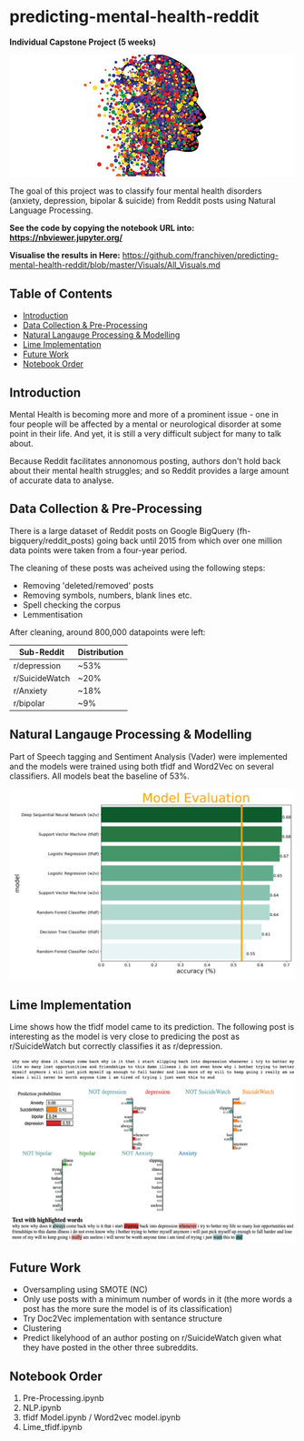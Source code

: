 # predicting-mental-health-reddit
**Individual Capstone Project (5 weeks)**


<img src = "/Visuals/png/cover.jpg" width="700">


The goal of this project was to classify four mental health disorders (anxiety, depression, bipolar & suicide) from Reddit posts using Natural Language Processing.  

**See the code by copying the notebook URL into: https://nbviewer.jupyter.org/**

**Visualise the results in Here:**
https://github.com/franchiven/predicting-mental-health-reddit/blob/master/Visuals/All_Visuals.md

## Table of Contents
- [Introduction](#introduction)
- [Data Collection & Pre-Processing](#data-collection---pre-processing)
- [Natural Langauge Processing & Modelling](#natural-langauge-processing---modelling)
- [Lime Implementation](#lime-implementation)
- [Future Work](#future-work)
- [Notebook Order](#notebook-order)

## Introduction
Mental Health is becoming more and more of a prominent issue - one in four people will be affected by a mental or neurological disorder at some point in their life. And yet, it is still a very difficult subject for many to talk about. 

Because Reddit facilitates annonomous posting, authors don't hold back about their mental health struggles; and so Reddit provides a large amount of accurate data to analyse. 

## Data Collection & Pre-Processing
There is a large dataset of Reddit posts on Google BigQuery (fh-bigquery/reddit_posts) going back until 2015 from which over one million data points were taken from a four-year period. 

The cleaning of these posts was acheived using the following steps:
- Removing 'deleted/removed' posts  
- Removing symbols, numbers, blank lines etc.  
- Spell checking the corpus  
- Lemmentisation  

After cleaning, around 800,000 datapoints were left:

Sub-Reddit | Distribution
------------ | -------------
r/depression | ~53%
r/SuicideWatch | ~20%
r/Anxiety | ~18%
r/bipolar | ~9%

## Natural Langauge Processing & Modelling
Part of Speech tagging and Sentiment Analysis (Vader) were implemented and the models were trained using both tfidf and Word2Vec on several classifiers. All models beat the baseline of 53%.

<img src = "/Visuals/png/results_bar.png" width="700">

## Lime Implementation
Lime shows how the tfidf model came to its prediction. The following post is interesting as the model is very close to predicing the post as r/SuicideWatch but correctly classifies it as r/depression. 

<img src = "/Visuals/png/lime.png" width="750">

## Future Work
- Oversampling using SMOTE (NC)
- Only use posts with a minimum number of words in it (the more words a post has the more sure the model is of its classification)
- Try Doc2Vec implementation with sentance structure
- Clustering
- Predict likelyhood of an author posting on r/SuicideWatch given what they have posted in the other three subreddits. 

## Notebook Order
1. Pre-Processing.ipynb  
2. NLP.ipynb  
3. tfidf Model.ipynb / Word2vec model.ipynb  
4. Lime_tfidf.ipynb
